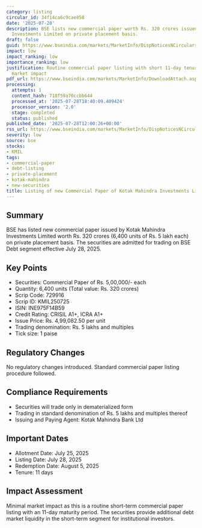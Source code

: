 ```yaml
---
category: listing
circular_id: 34f14ca6c9cae858
date: '2025-07-28'
description: BSE lists new commercial paper worth Rs. 320 crores issued by Kotak Mahindra
  Investments Limited on private placement basis.
draft: false
guid: https://www.bseindia.com/markets/MarketInfo/DispNoticesNCirculars.aspx?Noticeid={09750B58-FEF3-4693-85E2-6E32C4D5F711}&noticeno=20250728-43&dt=07/28/2025&icount=43&totcount=68&flag=0
impact: low
impact_ranking: low
importance_ranking: low
justification: Routine commercial paper listing with short 11-day tenure, minimal
  market impact
pdf_url: https://www.bseindia.com/markets/MarketInfo/DownloadAttach.aspx?id=20250728-43&attachedId=
processing:
  attempts: 1
  content_hash: 718f59a70ccbb644
  processed_at: '2025-07-28T18:40:09.409424'
  processor_version: '2.0'
  stage: completed
  status: published
published_date: '2025-07-28T12:00:26+00:00'
rss_url: https://www.bseindia.com/markets/MarketInfo/DispNoticesNCirculars.aspx?Noticeid={09750B58-FEF3-4693-85E2-6E32C4D5F711}&noticeno=20250728-43&dt=07/28/2025&icount=43&totcount=68&flag=0
severity: low
source: bse
stocks:
- KMIL
tags:
- commercial-paper
- debt-listing
- private-placement
- kotak-mahindra
- new-securities
title: Listing of new Commercial Paper of Kotak Mahindra Investments Limited
---
```


## Summary

BSE has listed new commercial paper issued by Kotak Mahindra Investments Limited worth Rs. 320 crores (6,400 units of Rs. 5 lakh each) on private placement basis. The securities are admitted for trading on BSE Debt segment effective July 28, 2025.

## Key Points

- Securities: Commercial Paper of Rs. 5,00,000/- each
- Quantity: 6,400 units (Total value: Rs. 320 crores)
- Scrip Code: 729916
- Scrip ID: KMIL250725
- ISIN: INE975F14B59
- Credit Rating: CRISIL A1+, ICRA A1+
- Issue Price: Rs. 4,99,082.50 per unit
- Trading denomination: Rs. 5 lakhs and multiples
- Tick size: 1 paise

## Regulatory Changes

No regulatory changes introduced. Standard commercial paper listing procedure followed.

## Compliance Requirements

- Securities will trade only in dematerialized form
- Trading in standard denomination of Rs. 5 lakhs and multiples thereof
- Issuing and Paying Agent: Kotak Mahindra Bank Ltd

## Important Dates

- Allotment Date: July 25, 2025
- Listing Date: July 28, 2025
- Redemption Date: August 5, 2025
- Tenure: 11 days

## Impact Assessment

Minimal market impact as this is a routine short-term commercial paper listing with an 11-day maturity period. The securities provide additional debt market liquidity in the short-term segment for institutional investors.